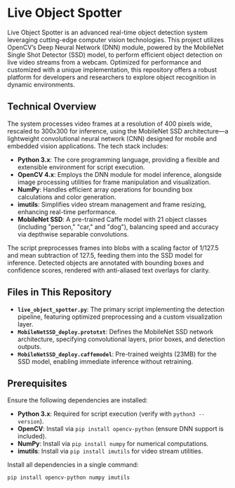 # Live Object Spotter

Live Object Spotter is an advanced real-time object detection system leveraging cutting-edge computer vision technologies. This project utilizes OpenCV’s Deep Neural Network (DNN) module, powered by the MobileNet Single Shot Detector (SSD) model, to perform efficient object detection on live video streams from a webcam. Optimized for performance and customized with a unique implementation, this repository offers a robust platform for developers and researchers to explore object recognition in dynamic environments.

## Technical Overview
The system processes video frames at a resolution of 400 pixels wide, rescaled to 300x300 for inference, using the MobileNet SSD architecture—a lightweight convolutional neural network (CNN) designed for mobile and embedded vision applications. The tech stack includes:

- **Python 3.x**: The core programming language, providing a flexible and extensible environment for script execution.
- **OpenCV 4.x**: Employs the DNN module for model inference, alongside image processing utilities for frame manipulation and visualization.
- **NumPy**: Handles efficient array operations for bounding box calculations and color generation.
- **imutils**: Simplifies video stream management and frame resizing, enhancing real-time performance.
- **MobileNet SSD**: A pre-trained Caffe model with 21 object classes (including "person," "car," and "dog"), balancing speed and accuracy via depthwise separable convolutions.

The script preprocesses frames into blobs with a scaling factor of 1/127.5 and mean subtraction of 127.5, feeding them into the SSD model for inference. Detected objects are annotated with bounding boxes and confidence scores, rendered with anti-aliased text overlays for clarity.

## Files in This Repository
- **`live_object_spotter.py`**: The primary script implementing the detection pipeline, featuring optimized preprocessing and a custom visualization layer.
- **`MobileNetSSD_deploy.prototxt`**: Defines the MobileNet SSD network architecture, specifying convolutional layers, prior boxes, and detection outputs.
- **`MobileNetSSD_deploy.caffemodel`**: Pre-trained weights (23MB) for the SSD model, enabling immediate inference without retraining.

## Prerequisites
Ensure the following dependencies are installed:
- **Python 3.x**: Required for script execution (verify with `python3 --version`).
- **OpenCV**: Install via `pip install opencv-python` (ensure DNN support is included).
- **NumPy**: Install via `pip install numpy` for numerical computations.
- **imutils**: Install via `pip install imutils` for video stream utilities.

Install all dependencies in a single command:
```bash
pip install opencv-python numpy imutils
